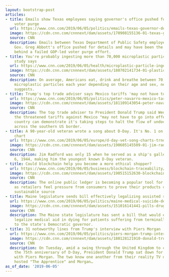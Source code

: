 ```yaml
---
layout: bootstrap-post
articles:
- title: Emails show Texas employees saying governor's office pushed for details on
    voter purge
  url: https://www.cnn.com/2019/06/05/politics/emails-texas-governor-details-voter-purge/index.html
  image: https://cdn.cnn.com/cnnnext/dam/assets/170908155136-01-texas-governor-greg-abbott-file-super-tease.jpg
  source: CNN
  description: Emails between Texas Department of Public Safety employees imply Texas
    Gov. Greg Abbott's office pushed for details and may have been the driving force
    behind a failed GOP-led voter purge effort.
- title: You're probably ingesting more than 70,000 microplastic particles each year,
    study says
  url: https://www.cnn.com/2019/06/05/health/microplastic-particle-ingestion-study/index.html
  image: https://cdn.cnn.com/cnnnext/dam/assets/180702141734-01-plastic-bags-super-tease.jpg
  source: CNN
  description: On average, Americans eat, drink and breathe between 70,000 and 121,000
    microplastic particles each year depending on their age and sex, new research
    suggests.
- title: Trump's top trade adviser says Mexico tariffs 'may not have to go into effect'
  url: https://www.cnn.com/2019/06/05/politics/peter-navarro-mexico-tariffs-demands-cnntv/index.html
  image: https://cdn.cnn.com/cnnnext/dam/assets/181109143054-peter-navarro-file-super-tease.jpg
  source: CNN
  description: The top trade adviser to President Donald Trump said Wednesday that
    the threatened tariffs against Mexico "may not have to go into effect" if the
    country can demonstrate it's taking steps to halt the flow of undocumented migrants
    across the southern US border.
- title: A 90-year-old veteran wrote a song about D-Day. It's No. 1 on Amazon's singles
    chart
  url: https://www.cnn.com/2019/06/05/europe/d-day-vet-song-charts-trnd/index.html
  image: https://cdn.cnn.com/cnnnext/dam/assets/190605145509-01-jim-radford-file-super-tease.jpg
  source: CNN
  description: Jim Radford was only 15 when he served as a ship's galley boy on June
    6, 1944, making him the youngest known D-Day veteran.
- title: Could blockchain help you become a more ethical shopper?
  url: https://www.cnn.com/2019/06/05/business/blockchain-traceability/index.html
  image: https://cdn.cnn.com/cnnnext/dam/assets/190515152630-blockchain-wwf-tuna-restricted-super-tease.jpg
  source: CNN
  description: The online public ledger is becoming a popular tool for transparency,
    as retailers feel pressure from consumers to prove their products come from a
    sustainable source
- title: Maine legislature sends bill effectively legalizing assisted suicide to governor
  url: https://www.cnn.com/2019/06/05/politics/maine-medical-suicide-death-with-dignity-bill/index.html
  image: https://cdn.cnn.com/cnnnext/dam/assets/151016141441-pills-drugs-medicine-stock-tease-super-tease.jpg
  source: CNN
  description: The Maine state legislature has sent a bill that would effectively
    legalize medical aid in dying for patients suffering from terminally-ill diseases
    to the state's Democratic governor.
- title: 31 noteworthy lines from Trump's interview with Piers Morgan
  url: https://www.cnn.com/2019/06/05/politics/piers-morgan-trump-interview-uk/index.html
  image: https://cdn.cnn.com/cnnnext/dam/assets/180128121910-donald-trump-piers-morgan-good-morning-britain-interview-00000000-super-tease.jpg
  source: CNN
  description: On Tuesday, amid a swing through the United Kingdom to commemorate
    the 75th anniversary of D-Day, President Donald Trump sat down for an interview
    with Piers Morgan. The two know one another from their reality TV days; Trump
    hosted "The Apprentice" and Morgan…
as_of_date: '2019-06-05'
---
```


